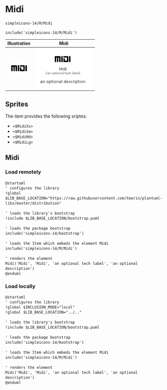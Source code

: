 # Midi


```text
simpleicons-14/M/Midi
```

```text
include('simpleicons-14/M/Midi')
```



| Illustration | Midi |
| :---: | :---: |
| ![illustration for Illustration](../../simpleicons-14/M/Midi.png) | ![illustration for Midi](../../simpleicons-14/M/Midi.Local.png) |



## Sprites
The item provides the following sriptes:

- `<$MidiXs>`
- `<$MidiSm>`
- `<$MidiMd>`
- `<$MidiLg>`





## Midi

### Load remotely
```plantuml
@startuml
' configures the library
!global $LIB_BASE_LOCATION="https://raw.githubusercontent.com/tmorin/plantuml-libs/master/distribution"

' loads the library's bootstrap
!include $LIB_BASE_LOCATION/bootstrap.puml

' loads the package bootstrap
include('simpleicons-14/bootstrap')

' loads the Item which embeds the element Midi
include('simpleicons-14/M/Midi')

' renders the element
Midi('Midi', 'Midi', 'an optional tech label', 'an optional description')
@enduml
```

### Load locally
```plantuml
@startuml
' configures the library
!global $INCLUSION_MODE="local"
!global $LIB_BASE_LOCATION="../.."

' loads the library's bootstrap
!include $LIB_BASE_LOCATION/bootstrap.puml

' loads the package bootstrap
include('simpleicons-14/bootstrap')

' loads the Item which embeds the element Midi
include('simpleicons-14/M/Midi')

' renders the element
Midi('Midi', 'Midi', 'an optional tech label', 'an optional description')
@enduml
```


